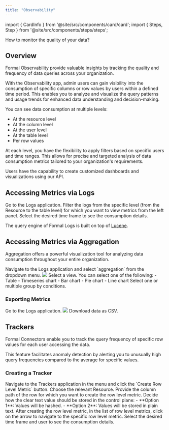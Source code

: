 ```yaml
---
title: "Observability"
---
```


import { CardInfo } from '@site/src/components/card/card';
import { Steps, Step } from '@site/src/components/steps/steps';

<span className="page-description">How to monitor the quality of your data?</span>

## Overview
Formal Observability provide valuable insights by tracking the quality and frequency of data queries across your organization. 

With the Observability app, admin users can gain visibility into the consumption of specific columns or row values by users within a defined time period. This enables you to analyze and visualize the query patterns and usage trends for enhanced data understanding and decision-making.

You can see data consumption at multiple levels:
- At the resource level
- At the column level
- At the user level
- At the table level
- Per row values

At each level, you have the flexibility to apply filters based on specific users and time ranges. This allows for precise and targeted analysis of data consumption metrics tailored to your organization's requirements.

<CardInfo>
Users have the capability to create customized dashboards and visualizations using our API.
</CardInfo>

## Accessing Metrics via Logs

<Steps>
  <Step title="First Step">
    Go to the Logs application.
  </Step>
  <Step title="Second Step">
    Filter the logs from the specific level (from the Resource to the table level) for which you want to view metrics from the left panel.
  </Step>
  <Step title="Third Step">
    Select the desired time frame to see the consumption details.
  </Step>
</Steps>

<CardInfo>The query engine of Formal Logs is built on top of [Lucene](https://lucene.apache.org/core/3_6_0/queryparsersyntax.html).</CardInfo>

## Accessing Metrics via Aggregation

Aggregation offers a powerful visualization tool for analyzing data consumption throughout your entire organization.

<Steps>
  <Step title="First Step">
    Navigate to the Logs application and select `aggregation` from the dropdown menu.
    <img src="/img/aggregation_example.png" className="rounded-lg" />
  </Step>
  <Step title="Second Step">
    Select a view. You can select one of the following:
      - Table
      - Timeseries chart
      - Bar chart
      - Pie chart
      - Line chart
  </Step>
  <Step title="Third Step">
    Select one or multiple group by conditions.
  </Step>
</Steps>

### Exporting Metrics 

<Steps>
  <Step title="First Step">
    Go to the Logs application.
    <img src="/img/export_csv.png" className="rounded-lg" />
  </Step>
  <Step title="Second Step">
    Download data as CSV.
  </Step>
</Steps>

## Trackers
Formal Connectors enable you to track the query frequency of specific row values for each user accessing the data.

This feature facilitates anomaly detection by alerting you to unusually high query frequencies compared to the average for specific values. 

### Creating a Tracker
<Steps>
  <Step title="First Step">
    Navigate to the Trackers application in the menu and click the `Create Row Level Metric` button.
  </Step>
  <Step title="Second Step">
    Choose the relevant Resource.
  </Step>
  <Step title="Third Step">
    Provide the column path of the row for which you want to create the row level metric.
  </Step>
  <Step title="Fourth Step">
    Decide how the clear text value should be stored in the control plane:
        - **Option 1**: Values will be hashed.
        - **Option 2**: Values will be stored in plain text.
  </Step>
  <Step title="Fifth Step">
    After creating the row level metric, in the list of row level metrics, click on the arrow to navigate to the specific row level metric.
  </Step>
  <Step title="Sixth Step">
    Select the desired time frame and user to see the consumption details.
  </Step>
</Steps>